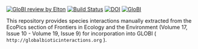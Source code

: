 [![GloBI review by Elton](https://github.com/globalbioticinteractions/template-dataset/actions/workflows/review.yml/badge.svg)](https://github.com/globalbioticinteractions/template-dataset/actions) [![Build Status](https://app.travis-ci.com/globalbioticinteractions/template-dataset.svg)](https://app.travis-ci.com/globalbioticinteractions/template-dataset) [![DOI](https://zenodo.org/badge/26293374.svg)](https://zenodo.org/badge/latestdoi/26293374) [![GloBI](https://api.globalbioticinteractions.org/interaction.svg?accordingTo=globi:globalbioticinteractions/template-dataset)](https://globalbioticinteractions.org/?accordingTo=globi:globalbioticinteractions/template-dataset) 

This repository provides species interactions manually extracted from the EcoPics section of Frontiers in Ecology and the Environment (Volume 17, Issue 10 - Volume 19, Issue 9) for incorporation into GLOBI ( ```http://globalbioticinteractions.org``` ). 
